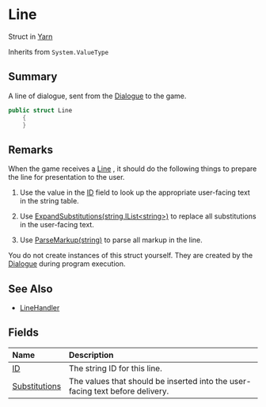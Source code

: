 # Line

Struct in [Yarn](/api/csharp/yarn.md)

Inherits from `System.ValueType`

## Summary


A line of dialogue, sent from the  <a href="yarn.dialogue.md">Dialogue</a>  to the
game.


```csharp
public struct Line
    {
    }
```

## Remarks


When the game receives a  <a href="yarn.line.md">Line</a> , it should do the
following things to prepare the line for presentation to the user. 

1. Use the value in the  <a href="yarn.line.id.md">ID</a>  field to look up the
appropriate user-facing text in the string table. 

2. Use  <a href="yarn.dialogue.expandsubstitutions.md">ExpandSubstitutions(string,IList&lt;string&gt;)</a>  to replace all
substitutions in the user-facing text.

3. Use  <a href="yarn.dialogue.parsemarkup.md">ParseMarkup(string)</a>  to parse all markup in
the line.

You do not create instances of this struct yourself. They are
created by the  <a href="yarn.dialogue.md">Dialogue</a>  during program execution.


## See Also

* [LineHandler](/api/csharp/yarn.dialogue.linehandler.md)

## Fields

|Name|Description|
|:---|:---|
|[ID](/api/csharp/yarn.line.id.md)|The string ID for this line.|
|[Substitutions](/api/csharp/yarn.line.substitutions.md)|The values that should be inserted into the user-facing text before delivery.|

